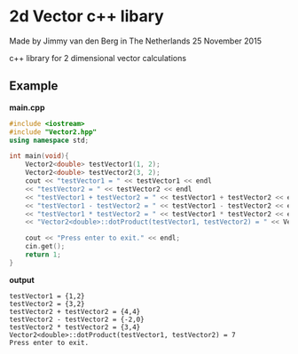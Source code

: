 # 2d Vector c++ libary
Made by Jimmy van den Berg in The Netherlands
25 November 2015

c++ library for 2 dimensional vector calculations

## Example

**main.cpp**
```c++
#include <iostream>
#include "Vector2.hpp"
using namespace std;

int main(void){
    Vector2<double> testVector1(1, 2);
    Vector2<double> testVector2(3, 2);
    cout << "testVector1 = " << testVector1 << endl
    << "testVector2 = " << testVector2 << endl
    << "testVector1 + testVector2 = " << testVector1 + testVector2 << endl
    << "testVector1 - testVector2 = " << testVector1 - testVector2 << endl
    << "testVector1 * testVector2 = " << testVector1 * testVector2 << endl
    << "Vector2<double>::dotProduct(testVector1, testVector2) = " << Vector2<double>::dotProduct(testVector1, testVector2) << endl;

    cout << "Press enter to exit." << endl;
    cin.get();
    return 1;
}
```
**output**
```
testVector1 = {1,2}
testVector2 = {3,2}
testVector2 + testVector2 = {4,4}
testVector2 - testVector2 = {-2,0}
testVector2 * testVector2 = {3,4}
Vector2<double>::dotProduct(testVector1, testVector2) = 7
Press enter to exit.
```
